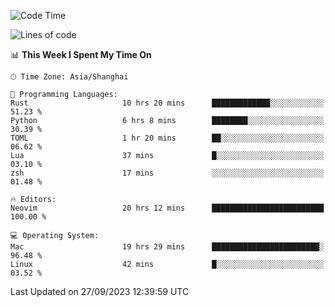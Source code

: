 <!--START_SECTION:waka-->
![Code Time](http://img.shields.io/badge/Code%20Time-1%2C626%20hrs%2013%20mins-blue)

![Lines of code](https://img.shields.io/badge/From%20Hello%20World%20I%27ve%20Written-286.9%20thousand%20lines%20of%20code-blue)

📊 **This Week I Spent My Time On** 

```text
🕑︎ Time Zone: Asia/Shanghai

💬 Programming Languages: 
Rust                     10 hrs 20 mins      █████████████░░░░░░░░░░░░   51.23 % 
Python                   6 hrs 8 mins        ████████░░░░░░░░░░░░░░░░░   30.39 % 
TOML                     1 hr 20 mins        ██░░░░░░░░░░░░░░░░░░░░░░░   06.62 % 
Lua                      37 mins             █░░░░░░░░░░░░░░░░░░░░░░░░   03.10 % 
zsh                      17 mins             ░░░░░░░░░░░░░░░░░░░░░░░░░   01.48 % 

🔥 Editors: 
Neovim                   20 hrs 12 mins      █████████████████████████   100.00 % 

💻 Operating System: 
Mac                      19 hrs 29 mins      ████████████████████████░   96.48 % 
Linux                    42 mins             █░░░░░░░░░░░░░░░░░░░░░░░░   03.52 % 
```


 Last Updated on 27/09/2023 12:39:59 UTC
<!--END_SECTION:waka-->

